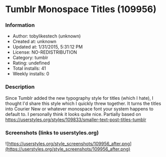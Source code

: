 # Tumblr Monospace Titles (109956)

### Information
- Author: tobylikestech (unknown)
- Created at: unknown
- Updated at: 1/31/2015, 5:31:12 PM
- License: NO-REDISTRIBUTION
- Category: tumblr
- Rating: undefined
- Total installs: 41
- Weekly installs: 0


### Description
Since Tumblr added the new typography style for titles (which I hate), I thought I'd share this style which I quickly threw together. It turns the titles into Courier New or whatever monospace font your system happens to default to. I personally think it looks quite nice. Partially based on https://userstyles.org/styles/109833/smaller-text-post-titles-tumblr


### Screenshots (links to userstyles.org)
![https://userstyles.org/style_screenshots/109956_after.png](https://userstyles.org/style_screenshots/109956_after.png)


